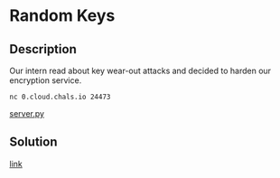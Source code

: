 # Random Keys

## Description

Our intern read about key wear-out attacks and decided to harden our
encryption service.

`nc 0.cloud.chals.io 24473`

[server.py](materials/server.py)

## Solution

[link](solution/README.md)
